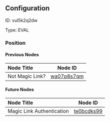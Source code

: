 # 
## Configuration
ID:  vul5k2q2dw

Type: EVAL 








### Position

#### Previous Nodes
| Node Title | Node ID |
| :------------- | ------------ |
| Not Magic Link? | [wa07p8s7qm](./wa07p8s7qm.md) | 
 
 #### Future Nodes
| Node Title | Node ID |
| :------------- | ------------ |
| Magic Link Authentication |[te0bcdks99](./te0bcdks99.md) | 